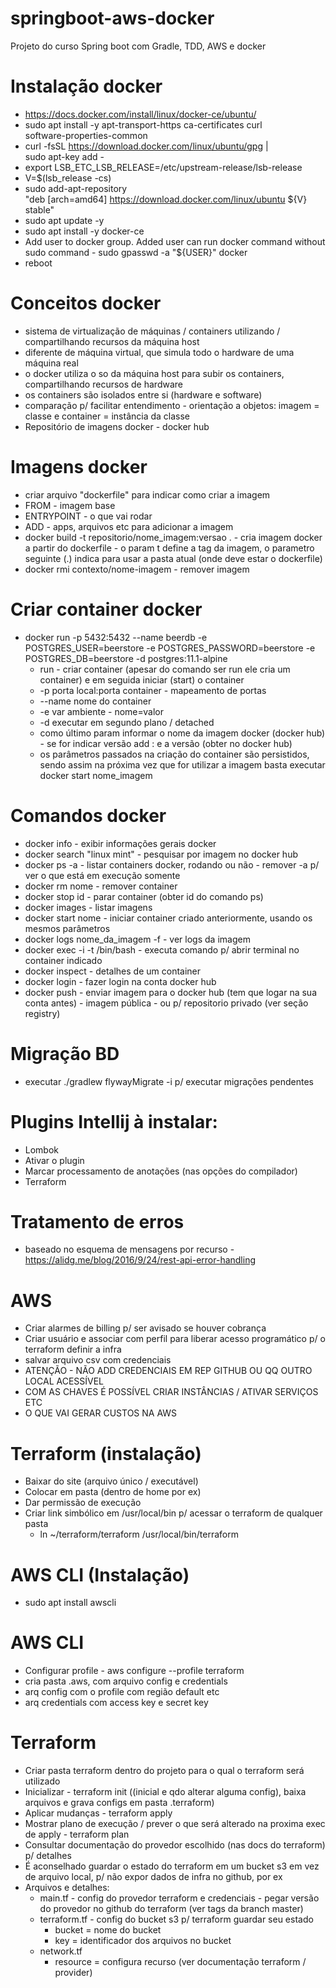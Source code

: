 # springboot-aws-docker
Projeto do curso Spring boot com Gradle, TDD, AWS e docker

# Instalação docker
* https://docs.docker.com/install/linux/docker-ce/ubuntu/
* sudo apt install -y apt-transport-https ca-certificates curl \
   software-properties-common
* curl -fsSL https://download.docker.com/linux/ubuntu/gpg | \
      sudo apt-key add -
* export LSB_ETC_LSB_RELEASE=/etc/upstream-release/lsb-release
* V=$(lsb_release -cs)
* sudo add-apt-repository \
      "deb [arch=amd64] https://download.docker.com/linux/ubuntu ${V} stable"
* sudo apt update -y
* sudo apt install -y docker-ce
* Add user to docker group. Added user can run docker command without sudo command - sudo gpasswd -a "${USER}" docker
* reboot

# Conceitos docker
* sistema de virtualização de máquinas / containers utilizando / compartilhando recursos da máquina host
* diferente de máquina virtual, que simula todo o hardware de uma máquina real
* o docker utiliza o so da máquina host para subir os containers, compartilhando recursos de hardware
* os containers são isolados entre si (hardware e software)
* comparação p/ facilitar entendimento - orientação a objetos: imagem = classe e container = instância da classe
* Repositório de imagens docker - docker hub

# Imagens docker
* criar arquivo "dockerfile" para indicar como criar a imagem
* FROM - imagem base
* ENTRYPOINT - o que vai rodar
* ADD - apps, arquivos etc para adicionar a imagem
* docker build -t repositorio/nome_imagem:versao . - cria imagem docker a partir do dockerfile - o param t define a tag da 
imagem, o parametro seguinte (.) indica para usar a pasta atual (onde deve estar o dockerfile)
* docker rmi contexto/nome-imagem - remover imagem

# Criar container docker
* docker run -p 5432:5432 --name beerdb -e POSTGRES_USER=beerstore -e POSTGRES_PASSWORD=beerstore -e POSTGRES_DB=beerstore -d postgres:11.1-alpine
  * run - criar container (apesar do comando ser run ele cria um container) e em seguida iniciar (start) o container
  * -p porta local:porta container - mapeamento de portas
  * --name nome do container
  * -e var ambiente - nome=valor
  * -d executar em segundo plano / detached
  * como último param informar o nome da imagem docker (docker hub) - se for indicar versão add : e a versão (obter no docker hub)
  * os parâmetros passados na criação do container são persistidos, sendo assim na próxima vez que for utilizar a imagem basta 
executar docker start nome_imagem

# Comandos docker
* docker info - exibir informações gerais docker
* docker search "linux mint" - pesquisar por imagem no docker hub
* docker ps -a - listar containers docker, rodando ou não - remover -a p/ ver o que está em execução somente
* docker rm nome - remover container
* docker stop id - parar container (obter id do comando ps)
* docker images - listar imagens
* docker start nome - iniciar container criado anteriormente, usando os mesmos parâmetros
* docker logs nome_da_imagem -f - ver logs da imagem
* docker exec -i -t <nome da imagem> /bin/bash - executa comando p/ abrir terminal no container indicado
* docker inspect <nome do container> - detalhes de um container
* docker login - fazer login na conta docker hub
* docker push - enviar imagem para o docker hub (tem que logar na sua conta antes) - imagem pública - ou p/ repositorio privado 
(ver seção registry)

# Migração BD
* executar ./gradlew flywayMigrate -i p/ executar migrações pendentes

# Plugins Intellij à instalar:
* Lombok
* Ativar o plugin
* Marcar processamento de anotações (nas opções do compilador)
* Terraform

# Tratamento de erros
* baseado no esquema de mensagens por recurso - https://alidg.me/blog/2016/9/24/rest-api-error-handling

# AWS
* Criar alarmes de billing p/ ser avisado se houver cobrança
* Criar usuário e associar com perfil para liberar acesso programático p/ o terraform definir a infra
* salvar arquivo csv com credenciais
* ATENÇÃO - NÃO ADD CREDENCIAIS EM REP GITHUB OU QQ OUTRO LOCAL ACESSÍVEL
* COM AS CHAVES É POSSÍVEL CRIAR INSTÂNCIAS / ATIVAR SERVIÇOS ETC
* O QUE VAI GERAR CUSTOS NA AWS

# Terraform (instalação)
* Baixar do site (arquivo único / executável)
* Colocar em pasta (dentro de home por ex)
* Dar permissão de execução
* Criar link simbólico em /usr/local/bin p/ acessar o terraform de qualquer pasta
    * ln ~/terraform/terraform /usr/local/bin/terraform

# AWS CLI (Instalação)
* sudo apt install awscli

# AWS CLI
* Configurar profile - aws configure --profile terraform
* cria pasta .aws, com arquivo config e credentials
* arq config com o profile com região default etc
* arq credentials com access key e secret key

# Terraform
* Criar pasta terraform dentro do projeto para o qual o terraform será utilizado
* Inicializar - terraform init ((inicial e qdo alterar alguma config), baixa arquivos e grava configs em pasta .terraform)
* Aplicar mudanças - terraform apply
* Mostrar plano de execução / prever o que será alterado na proxima exec de apply - terraform plan
* Consultar documentação do provedor escolhido (nas docs do terraform) p/ detalhes
* É aconselhado guardar o estado do terraform em um bucket s3 em vez de arquivo local, p/ não expor dados de infra no github, por ex
* Arquivos e detalhes:
    * main.tf - config do provedor terraform e credenciais - pegar versão do provedor no github do terraform (ver tags da branch master)
    * terraform.tf - config do bucket s3 p/ terraform guardar seu estado 
        * bucket = nome do bucket
        * key = identificador dos arquivos no bucket
    * network.tf
        * resource = configura recurso (ver documentação terraform / provider)    
